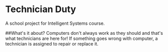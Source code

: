 # Technician Duty
A school project for Intelligent Systems course.

##What's it about?
Computers don't always work as they should and that's what technicians are here for! If something goes wrong with computer, a technician is assigned to repair or replace it.